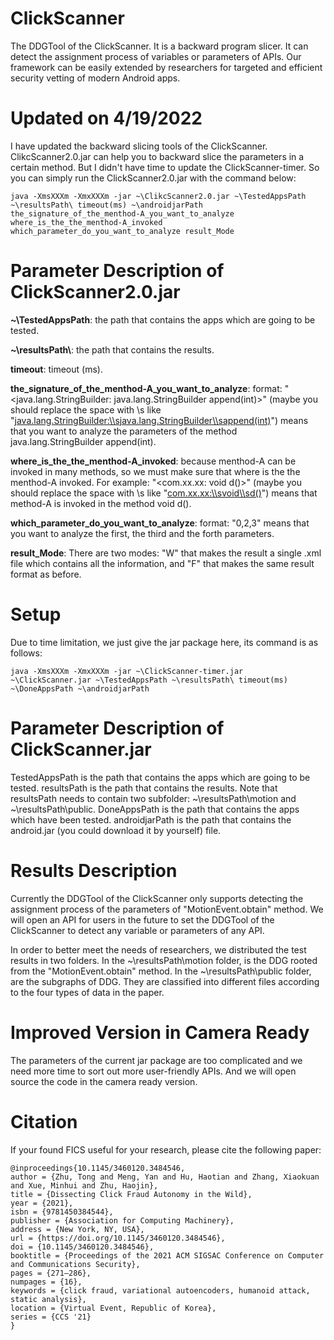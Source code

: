 # ClickScanner 
The DDGTool of the ClickScanner. It is a backward program slicer. It can detect the assignment process of variables or parameters of APIs. Our framework can be easily extended by researchers for targeted and efficient security vetting of modern Android apps.

# Updated on 4/19/2022
I have updated the backward slicing tools of the ClickScanner. ClikcScanner2.0.jar can help you to backward slice the parameters in a certain method. But I didn't have time to update the ClickScanner-timer. So you can simply run the ClickScanner2.0.jar with the command below:

```
java -XmsXXXm -XmxXXXm -jar ~\ClikcScanner2.0.jar ~\TestedAppsPath ~\resultsPath\ timeout(ms) ~\androidjarPath the_signature_of_the_menthod-A_you_want_to_analyze where_is_the_the_menthod-A_invoked which_parameter_do_you_want_to_analyze result_Mode
```
# Parameter Description of ClickScanner2.0.jar

**~\\TestedAppsPath**: the path that contains the apps which are going to be tested.

**~\\resultsPath\\**: the path that contains the results.

**timeout**: timeout (ms).

**the_signature_of_the_menthod-A_you_want_to_analyze**: format: "<java.lang.StringBuilder: java.lang.StringBuilder append(int)>" (maybe you should replace the space with \\s like "<java.lang.StringBuilder:\\sjava.lang.StringBuilder\\sappend(int)>") means that you want to analyze the parameters of the method java.lang.StringBuilder append(int).

**where_is_the_the_menthod-A_invoked**: because menthod-A can be invoked in many methods, so we must make sure that where is the the menthod-A invoked. For example: "<com.xx.xx: void d()>" (maybe you should replace the space with \\s like "<com.xx.xx:\\svoid\\sd()>") means that method-A is invoked in the method void d().

**which_parameter_do_you_want_to_analyze**: format: "0,2,3" means that you want to analyze the first, the third and the forth parameters.

**result_Mode**: There are two modes: "W" that makes the result a single .xml file which contains all the information, and "F" that makes the same result format as before.

# Setup
Due to time limitation, we just give the jar package here, its command is as follows:
```
java -XmsXXXm -XmxXXXm -jar ~\ClickScanner-timer.jar ~\ClickScanner.jar ~\TestedAppsPath ~\resultsPath\ timeout(ms) ~\DoneAppsPath ~\androidjarPath
```
# Parameter Description of ClickScanner.jar
TestedAppsPath is the path that contains the apps which are going to be tested. resultsPath is the path that contains the results. Note that resultsPath needs to contain two subfolder: ~\resultsPath\motion and ~\resultsPath\public. DoneAppsPath is the path that contains the apps which have been tested. androidjarPath is the path that contains the android.jar (you could download it by yourself) file.

# Results Description
Currently the DDGTool of the ClickScanner only supports detecting the assignment process of the parameters of "MotionEvent.obtain" method. We will open an API for users in the future to set the DDGTool of the ClickScanner to detect any variable or parameters of any API.

In order to better meet the needs of researchers, we distributed the test results in two folders. In the ~\resultsPath\motion folder, is the DDG rooted from the "MotionEvent.obtain" method. In the ~\resultsPath\public folder, are the subgraphs of DDG. They are classified into different files according to the four types of data in the paper.

# Improved Version in Camera Ready
The parameters of the current jar package are too complicated and we need more time to sort out more user-friendly APIs. And we will open source the code in the camera ready version.

# Citation
If your found FICS useful for your research, please cite the following paper:
```
@inproceedings{10.1145/3460120.3484546,
author = {Zhu, Tong and Meng, Yan and Hu, Haotian and Zhang, Xiaokuan and Xue, Minhui and Zhu, Haojin},
title = {Dissecting Click Fraud Autonomy in the Wild},
year = {2021},
isbn = {9781450384544},
publisher = {Association for Computing Machinery},
address = {New York, NY, USA},
url = {https://doi.org/10.1145/3460120.3484546},
doi = {10.1145/3460120.3484546},
booktitle = {Proceedings of the 2021 ACM SIGSAC Conference on Computer and Communications Security},
pages = {271–286},
numpages = {16},
keywords = {click fraud, variational autoencoders, humanoid attack, static analysis},
location = {Virtual Event, Republic of Korea},
series = {CCS '21}
}
```
